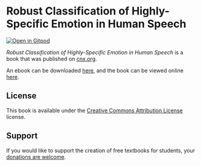 # Robust Classification of Highly-Specific Emotion in Human Speech

[![Open in Gitpod](https://gitpod.io/button/open-in-gitpod.svg)](https://gitpod.io/from-referrer/)

_Robust Classification of Highly-Specific Emotion in Human Speech_ is a book that was published on [cnx.org](https://cnx.org/).

An ebook can be downloaded [here](https://github.com/cnx-user-books/cnxbook-robust-classification-of-highly-specific-emotion-in-human-speech/releases/latest), and the book can be viewed online [here](https://github.com/cnx-user-books/cnxbook-robust-classification-of-highly-specific-emotion-in-human-speech/releases/latest).

## License
This book is available under the [Creative Commons Attribution License](./LICENSE) license.

## Support
If you would like to support the creation of free textbooks for students, your [donations are welcome](https://riceconnect.rice.edu/donation/support-openstax-banner).
